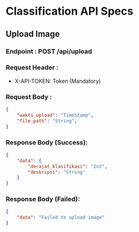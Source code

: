 # Classification API Specs

## Upload Image
### Endpoint : POST /api/upload

### Request Header :
- X-API-TOKEN: Token (Mandatory)

### Request Body :
```json
{
    "waktu_upload": "TimeStamp",
    "file_path": "String",
}
```

### Response Body (Success):
```json
{
    "data": {
        "derajat_klasifikasi": "Int",
        "deskripsi": "String"
    }
}
```

### Response Body (Failed):
```json
{
    "data": "Failed to upload image"
}
```
